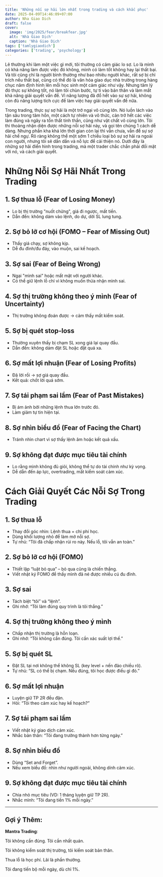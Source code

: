 ```yaml
---
title: 'Những nối sợ hãi lớn nhất trong trading và cách khắc phục'
date: 2025-04-09T14:46:09+07:00
author: Nha Giao Dich
draft: false
cover:
  image: 'img/2025/fear/breakfear.jpg'
  alt: 'Nhà Giao Dịch'
  caption: 'Nhà Giao Dịch'
tags: ['tamlygiaodich']
categories: ['trading', 'psychology']
---
```


Lẽ thường khi làm một việc gì mới, tôi thường có cảm giác lo sợ. Lo là mình có khả năng làm được việc đó không, mình có làm tốt không hay lại thất bại. Và tôi cũng chỉ là người bình thường như bao nhiêu người khác, rất sợ bị chỉ trích nếu thất bại, cũng có thể đó là văn hóa giao dục nhà trường trong hàng chục năm định hình lên mỗi học sinh một cảm giác như vậy. Nhưng tâm lý đó thực sự không tốt, nó làm tôi chùn bước, tự ti vào bản thân và làm mất khả năng giải quyết vấn đề. Vì năng lượng đã đổ hết vào sự sợ hãi, không còn đủ năng lượng tích cực để làm việc hay giải quyết vấn đề nữa.

Trong trading, thực sự sợ hãi là một trở ngại vô cùng lớn. Nó luồn lách vào tận sâu trong tâm hồn, một cách tự nhiên và vô thức, cản trở hết các việc làm đúng và ngây ra tổn thất tinh thần, cũng như vật chất vô cùng lớn. Tôi thi thoảng nhận diện được những nỗi sợ hãi này, và gọi tên chúng 1 cách dễ dàng. Nhưng phần kha khá lớn thời gian còn lại thì vẫn chưa, vẫn để sự sợ hãi chế ngự. Rõ ràng không thể một sớm 1 chiều loại bỏ sự sợ hãi ra ngoài con người, nhưng tôi sẽ dần dần và nỗ lực để cải thiện nó. Dưới đây là những sợ hãi điển hình trong trading, mà một trader chắc chắn phải đối mặt với nó, và cách giải quyết.

# Những Nỗi Sợ Hãi Nhất Trong Trading

## 1. Sợ thua lỗ (Fear of Losing Money)

- Lo bị thị trường "nuốt chửng", giá đi ngược, mất tiền.
- Dẫn đến: không dám vào lệnh, do dự, dời SL lung tung.

## 2. Sợ bỏ lỡ cơ hội (FOMO – Fear of Missing Out)

- Thấy giá chạy, sợ không kịp.
- Dễ đu đỉnh/đu đáy, vào muộn, sai kế hoạch.

## 3. Sợ sai (Fear of Being Wrong)

- Ngại "mình sai" hoặc mất mặt với người khác.
- Có thể giữ lệnh lỗ chỉ vì không muốn thừa nhận mình sai.

## 4. Sợ thị trường không theo ý mình (Fear of Uncertainty)

- Thị trường không đoán được → cảm thấy mất kiểm soát.

## 5. Sợ bị quét stop-loss

- Thường xuyên thấy bị chạm SL xong giá lại quay đầu.
- Dẫn đến: không dám đặt SL hoặc đặt quá xa.

## 6. Sợ mất lợi nhuận (Fear of Losing Profits)

- Đã lời rồi → sợ giá quay đầu.
- Kết quả: chốt lời quá sớm.

## 7. Sợ tái phạm sai lầm (Fear of Past Mistakes)

- Bị ám ảnh bởi những lệnh thua lớn trước đó.
- Làm giảm tự tin hiện tại.

## 8. Sợ nhìn biểu đồ (Fear of Facing the Chart)

- Tránh nhìn chart vì sợ thấy lệnh âm hoặc kết quả xấu.

## 9. Sợ không đạt được mục tiêu tài chính

- Lo rằng mình không đủ giỏi, không thể tự do tài chính như kỳ vọng.
- Dễ dẫn đến áp lực, overtrading, mất kiểm soát cảm xúc.

# Cách Giải Quyết Các Nỗi Sợ Trong Trading

## 1. Sợ thua lỗ

- Thay đổi góc nhìn: Lệnh thua = chi phí học.
- Dùng khối lượng nhỏ để làm mờ nỗi sợ.
- Tự nhủ: “Tôi đã chấp nhận rủi ro này. Nếu lỗ, tôi vẫn an toàn.”

## 2. Sợ bỏ lỡ cơ hội (FOMO)

- Thiết lập “luật bỏ qua” – bỏ qua cũng là chiến thắng.
- Viết nhật ký FOMO để thấy mình đã né được nhiều cú đu đỉnh.

## 3. Sợ sai

- Tách biệt “tôi” và “lệnh”.
- Ghi nhớ: “Tôi làm đúng quy trình là tôi thắng.”

## 4. Sợ thị trường không theo ý mình

- Chấp nhận thị trường là hỗn loạn.
- Ghi nhớ: “Tôi không cần đúng. Tôi cần xác suất lợi thế.”

## 5. Sợ bị quét SL

- Đặt SL tại nơi không thể không SL (key level + nến đảo chiều rõ).
- Tự nhủ: “SL có thể bị chạm. Nếu đúng, tôi học được điều gì đó.”

## 6. Sợ mất lợi nhuận

- Luyện giữ TP 2R đều đặn.
- Hỏi: “Tôi theo cảm xúc hay kế hoạch?”

## 7. Sợ tái phạm sai lầm

- Viết nhật ký giao dịch cảm xúc.
- Nhắc bản thân: “Tôi đang trưởng thành hơn từng ngày.”

## 8. Sợ nhìn biểu đồ

- Dùng “Set and Forget”.
- Nếu xem biểu đồ: nhìn như người ngoài, không dính cảm xúc.

## 9. Sợ không đạt được mục tiêu tài chính

- Chia nhỏ mục tiêu (VD: 1 tháng luyện giữ TP 2R).
- Nhắc mình: “Tôi đang tiến 1% mỗi ngày.”

---

## Gợi ý Thêm:

**Mantra Trading**:

Tôi không cần đúng. Tôi cần nhất quán.

Tôi không kiểm soát thị trường, tôi kiểm soát bản thân.

Thua lỗ là học phí. Lãi là phần thưởng.

Tôi đang tiến bộ mỗi ngày, dù chỉ 1%.
